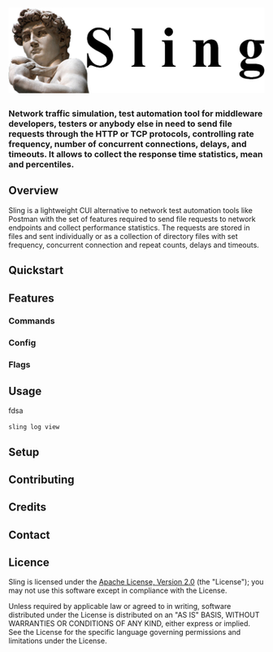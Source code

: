 # ![sling](https://github.com/alexstov/sling/blob/master/img/Sling.png)

### Network traffic simulation, test automation tool for middleware developers, testers or anybody else in need to send file requests through the HTTP or TCP protocols, controlling rate frequency, number of concurrent connections, delays, and timeouts. It allows to collect the response time statistics, mean and percentiles.

## Overview
Sling is a lightweight CUI alternative to network test automation tools like Postman with the set of features required to send file requests to network endpoints and collect performance statistics. The requests are stored in files and sent individually or as a collection of directory files with set frequency, concurrent connection and repeat counts, delays and timeouts.

## Quickstart

## Features

### Commands

### Config

### Flags

## Usage
fdsa

`sling log view`

## Setup

## Contributing

## Credits

## Contact

## Licence
Sling is licensed under the [Apache License, Version 2.0](https://www.apache.org/licenses/LICENSE-2.0) (the "License"); you may not use this software except in compliance with the License.

Unless required by applicable law or agreed to in writing, software distributed under the License is distributed on an "AS IS" BASIS, WITHOUT WARRANTIES OR CONDITIONS OF ANY KIND, either express or implied. See the License for the specific language governing permissions and limitations under the License.
